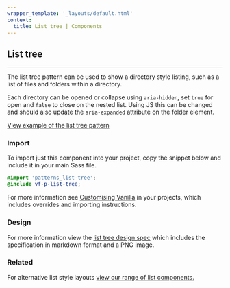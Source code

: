 ```yaml
---
wrapper_template: '_layouts/default.html'
context:
  title: List tree | Components
---
```


## List tree

<hr>

The list tree pattern can be used to show a directory style listing, such as a list of files and folders within a directory.

Each directory can be opened or collapse using `aria-hidden`, set `true` for open and `false` to close on the nested list. Using JS this can be changed and should also update the `aria-expanded` attribute on the folder element.

<a href="/docs/examples/patterns/list-tree/" class="js-example">
View example of the list tree pattern
</a>

### Import

To import just this component into your project, copy the snippet below and include it in your main Sass file.

```scss
@import 'patterns_list-tree';
@include vf-p-list-tree;
```

For more information see [Customising Vanilla](/customising-vanilla/) in your projects, which includes overrides and importing instructions.

### Design

For more information view the [list tree design spec](https://github.com/ubuntudesign/vanilla-design/tree/master/List%20tree) which includes the specification in markdown format and a PNG image.

### Related

For alternative list style layouts [view our range of list components.](/patterns/lists)
